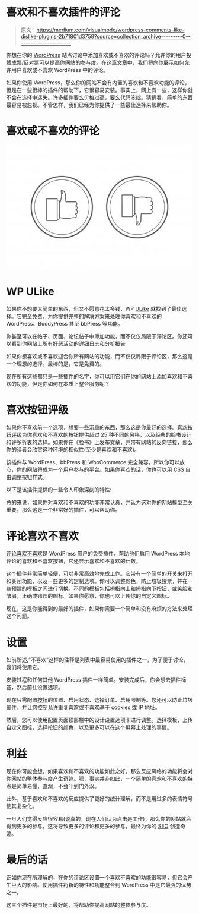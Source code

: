 # 喜欢和不喜欢插件的评论

> 原文：<https://medium.com/visualmodo/wordpress-comments-like-dislike-plugins-2b71801d3759?source=collection_archive---------0----------------------->

你想在你的 [WordPress](https://visualmodo.com/) 站点讨论中添加喜欢或不喜欢的评论吗？允许你的用户投赞成票/反对票可以提高你网站的参与度。在这篇文章中，我们将向你展示如何允许用户喜欢或不喜欢 WordPress 中的评论。

如果你使用 WordPress，那么你的网站不会有内置的喜欢和不喜欢功能的评论，但是在一些很棒的插件的帮助下，它很容易安装。事实上，网上有一些，这样你就不会在选择中迷失。许多插件要么价格过高，要么代码笨拙。猜猜看，简单的东西最容易被忽视。不管怎样，我们已经为你提供了一些最佳选择来帮助你。

# 喜欢或不喜欢的评论

![](img/e38c204298803d4e4c391ddaaac24292.png)

# WP ULike

如果你不想要太简单的东西，但又不愿意花太多钱，WP [ULike](https://wordpress.org/plugins/wp-ulike/) 就找到了最佳选择。它完全免费，为你提供完整的解决方案来处理你喜欢和不喜欢的 WordPress、BuddyPress 甚至 bbPress 等功能。

你甚至可以在帖子、页面、论坛帖子中添加功能，而不仅仅局限于评论区。你还可以看到你网站上所有好恶活动的详细日志和分析报告

如果你想喜欢或不喜欢迎合你所有网站的功能，而不仅仅局限于评论区，那么这是一个理想的选择。最棒的是，它是免费的。

现在所有这些都只是一些插件的名字，你可以用它们在你的网站上添加喜欢和不喜欢的功能，但是你如何在本质上整合服务呢？

# 喜欢按钮评级

如果你不喜欢前一个选项，想要一些沉重的东西，那么这是你最好的选择。[喜欢按钮评级](https://wordpress.org/plugins/likebtn-like-button/)为你喜欢和不喜欢的按钮提供超过 25 种不同的风格，以及经典的脸书设计和许多折衷的选择。如果你在《脸书》上发布文章，并带有网站的反向链接，那么你的读者会欣赏这种环境的相似性(至少是喜欢和不喜欢)。

该插件与 WordPress、bbPress 和 WooCommerce 完全兼容，所以你可以放心，你的网站将成为一个用户参与的平台。如果你喜欢的话，你也可以用 CSS 自由调整按钮样式。

以下是该插件提供的一些令人印象深刻的特性:

总的来说，如果你对喜欢和不喜欢的功能非常认真，并认为这对你的网站模型至关重要，那么这是一个非常好的插件，可以帮助你。

# 评论喜欢不喜欢

[评论喜欢不喜欢](https://wordpress.org/plugins/comments-like-dislike/)是 WordPress 用户的免费插件，帮助他们启用 WordPress 本地评论的喜欢和不喜欢按钮，它还显示喜欢和不喜欢的计数。

这个插件非常简单轻便，可以非常高效地完成工作。它带有一个简单的开关来打开和关闭功能，以及一些更多的定制选项。你可以调整颜色，防止垃圾投票，并在一些预建的模板之间进行切换。不同的模板包括拇指向上和拇指向下按钮，或笑脸和皱眉，正确或错误的图标。如果你愿意，你也可以上传你的自定义图标。

现在，这是你能得到的最好的插件，如果你需要一个简单和没有麻烦的方法来处理这个问题。

# 设置

如前所述,“不喜欢”这样的注释是列表中最容易使用的插件之一，为了便于讨论，我们将使用它。

安装过程和任何其他 WordPress 插件一样简单。安装完成后，你会想去插件标签，然后前往设置选项。

现在只需配置[按钮](https://visualmodo.com/blog/)的位置、启用状态、选择订单、启用限制等。您还可以防止垃圾邮件，并让您控制允许重复喜欢或不喜欢基于 cookies 或 IP 地址。

然后，您可以使用配置页面顶部栏中的设计设置选项卡进行调整。选择模板，上传自定义图标，选择按钮的颜色，以及更多可以在这个屏幕上处理的事情。

# 利益

现在你可能会想，如果喜欢和不喜欢的功能如此之好，那么反应风格的功能将会对你网站的整体参与度产生奇迹。嗯，事实并非如此，一个简单的喜欢和不喜欢的特点是简单易懂，直观，不会吓到门外汉。

此外，基于喜欢和不喜欢的反应提供了更好的统计理解，而不是用过多的表情符号使其复杂化。

一旦人们觉得反应很容易(说真的，现在人们认为点击是工作)，那么你的网站就会得到更多的参与，这将导致更多的评论和更多的参与，最终为你的 [SEO](https://visualmodo.com/wordpress-membership/) 创造奇迹。

# 最后的话

正如你现在所理解的，在你的评论区设置一个喜欢不喜欢的功能很容易，但它会产生巨大的影响。使用插件将新的特性和功能整合到 WordPress 中是它最强的优势之一。

这三个插件是市场上最好的，将帮助你提高网站的整体参与度。